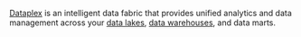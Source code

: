 [Dataplex](https://cloud.google.com/dataplex)  is an intelligent data fabric that provides unified analytics and data management across your [data lakes](Data-lake), [data warehouses](Data-warehouse), and data marts.

